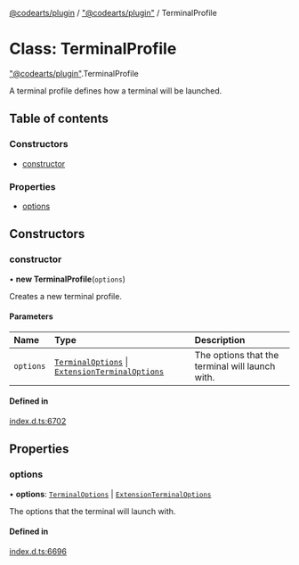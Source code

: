 [@codearts/plugin](../README.md) / ["@codearts/plugin"](../modules/_codearts_plugin_.md) / TerminalProfile

# Class: TerminalProfile

["@codearts/plugin"](../modules/_codearts_plugin_.md).TerminalProfile

A terminal profile defines how a terminal will be launched.

## Table of contents

### Constructors

- [constructor](codearts_plugin_.TerminalProfile.md#constructor)

### Properties

- [options](codearts_plugin_.TerminalProfile.md#options)

## Constructors

### constructor

• **new TerminalProfile**(`options`)

Creates a new terminal profile.

#### Parameters

| Name | Type | Description |
| :------ | :------ | :------ |
| `options` | [`TerminalOptions`](../interfaces/codearts_plugin_.TerminalOptions.md) \| [`ExtensionTerminalOptions`](../interfaces/codearts_plugin_.ExtensionTerminalOptions.md) | The options that the terminal will launch with. |

#### Defined in

[index.d.ts:6702](https://github.com/huaweicloud/cloudide-plugin-api/blob/03b481c/index.d.ts#L6702)

## Properties

### options

• **options**: [`TerminalOptions`](../interfaces/codearts_plugin_.TerminalOptions.md) \| [`ExtensionTerminalOptions`](../interfaces/codearts_plugin_.ExtensionTerminalOptions.md)

The options that the terminal will launch with.

#### Defined in

[index.d.ts:6696](https://github.com/huaweicloud/cloudide-plugin-api/blob/03b481c/index.d.ts#L6696)
